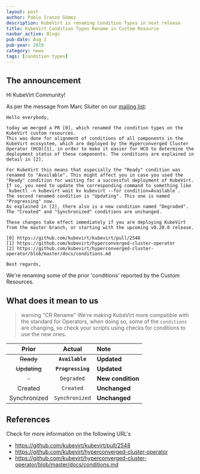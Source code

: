 ```yaml
---
layout: post
author: Pablo Iranzo Gómez
description: KubeVirt is renaming Condition Types in next release
title: KubeVirt Condition Types Rename in Custom Resource
navbar_active: Blogs
pub-date: Aug 1
pub-year: 2019
category: news
tags: [condition types]
---
```


## The announcement

Hi KubeVirt Community!

As per the message from Marc Sluiter on our [mailing list](https://groups.google.com/d/msg/kubevirt-dev/LhTm77nWxzM/Qr3c-hDWCQAJ):

```
Hello everybody,

today we merged a PR [0], which renamed the condition types on the KubeVirt custom resources.
This was done for alignment of conditions of all components in the KubeVirt ecosystem, which are deployed by the Hyperconverged Cluster Operator (HCO)[1], in order to make it easier for HCO to determine the deployment status of these components. The conditions are explained in detail in [2].

For KubeVirt this means that especially the "Ready" condition was renamed to "Available". This might affect you in case you used the "Ready" condition for waiting for a successful deployment of KubeVirt. If so, you need to update the corresponding command to something like `kubectl -n kubevirt wait kv kubevirt --for condition=Available`.
The second renamed condition is "Updating". This one is named "Progressing" now.
As explained in [2], there also is a new condition named "Degraded".
The "Created" and "Synchronized" conditions are unchanged.

These changes take effect immediately if you are deploying KubeVirt from the master branch, or starting with the upcoming v0.20.0 release.

[0] https://github.com/kubevirt/kubevirt/pull/2548
[1] https://github.com/kubevirt/hyperconverged-cluster-operator
[2] https://github.com/kubevirt/hyperconverged-cluster-operator/blob/master/docs/conditions.md

Best regards,
```

We're renaming some of the prior 'conditions' reported by the Custom Resources.

## What does it mean to us

> warning "CR Rename"
> We're making KubeVirt more compatible with the standard for Operators, when doing so, some of the `conditions` are changing, so check your scripts using checks for conditions to use the new ones.

|  **Prior**   |    **Actual**     | **Note**          |
| :----------: | :---------------: | :---------------- |
|  ~~Ready~~   |  **`Available`**  | **Updated**       |
| ~~Updating~~ | **`Progressing`** | **Updated**       |
|      -       |    `Degraded`     | **New condition** |
|   Created    |     `Created`     | **Unchanged**     |
| Synchronized |  `Synchronized`   | **Unchanged**     |

## References

Check for more information on the following URL's

- <https://github.com/kubevirt/kubevirt/pull/2548>
- <https://github.com/kubevirt/hyperconverged-cluster-operator>
- <https://github.com/kubevirt/hyperconverged-cluster-operator/blob/master/docs/conditions.md>
